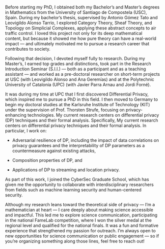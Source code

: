 Before starting my PhD, I obtained both my Bachelor’s and Master’s degrees in Mathematics from the University of Santiago de Compostela (USC), Spain.
During my bachelor’s thesis, supervised by Antonio Gómez Tato and Leovigildo Alonso Tarrio, I explored Category Theory, Sheaf Theory, and Topology on Simplicial Complexes, applying these abstract concepts to air traffic control. I loved this project not only for its deep mathematical content, but because it showed me how pure theory can have a real-world impact — and ultimately motivated me to pursue a research career that contributes to society.

Following that decision, I devoted myself fully to research. During my Master’s, I earned top grades and distinctions, took part in the Research Introduction Seminar (S.I.I.) — both as a participant and as a teaching assistant — and worked as a pre-doctoral researcher on short-term projects at USC (with Leovigildo Alonso and Ana Geremías) and at the Polytechnic University of Catalonia (UPC) (with Javier Parra Arnau and Jordi Forné).

It was during my time at UPC that I first discovered Differential Privacy, which inspired me to pursue a PhD in this field. I then moved to Germany to begin my doctoral studies at the Karlsruhe Institute of Technology (KIT) under the supervision of Prof. Thorsten Strufe, focusing on privacy-enhancing technologies. My current research centers on differential privacy (DP) techniques and their formal analysis. Specifically, My current research centers on differential privacy techniques and their formal analysis. In particular, I work on:

 - Adversarial resilience of DP, including the impact of data correlations on privacy guarantees and the interpretability of DP parameters as a countermeasure against existing attacks,

 - Composition properties of DP, and

 - Applications of DP to streaming and location privacy.

As part of this work, I joined the CyberSec Graduate School, which has given me the opportunity to collaborate with interdisciplinary researchers from fields such as machine learning security and human-centered security.

Although my research leans toward the theoretical side of privacy — I’m a mathematician at heart — I care deeply about making science accessible and impactful. This led me to explore science communication, participating in the national FameLab competition, where I won the silver medal at the regional level and qualified for the national finals. It was a fun and formative experience that strengthened my passion for outreach.
I’m always open to new opportunities for science communication or public engagement — so if you’re organizing something along those lines, feel free to reach out!



